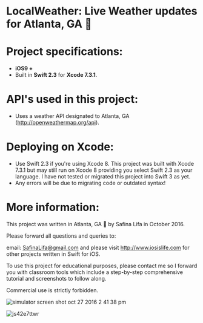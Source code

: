 # LocalWeather: Live Weather updates for Atlanta, GA 🍑

# Project specifications: 
* **iOS9 +**
* Built in **Swift 2.3** for **Xcode 7.3.1**.

# API's used in this project: 
* Uses a weather API designated to Atlanta, GA (http://openweathermap.org/api).

# Deploying on Xcode: 
* Use Swift 2.3 if you're using Xcode 8. This project was built with Xcode 7.3.1 but may still run on Xcode 8 providing you select Swift 2.3 as your language. I have not tested or migrated this project into Swift 3 as yet.
* Any errors will be due to migrating code or outdated syntax!


# More information:
This project was written in Atlanta, GA 🍑 by Safina Lifa in October 2016.

Please forward all questions and queries to:

email: SafinaLifa@gmail.com and please visit http://www.iosislife.com for other projects written in Swift for iOS.

To use this project for educational purposes, please contact me so I forward you with classroom tools which include a step-by-step comprehensive tutorial and screenshots to follow along.

Commercial use is strictly forbidden.


![simulator screen shot oct 27 2016 2 41 38 pm](https://cloud.githubusercontent.com/assets/21044119/19780946/376f215e-9c55-11e6-9249-1cbef020e72b.png)

![js42e7ttwr](https://cloud.githubusercontent.com/assets/21044119/19780636/e3f51476-9c53-11e6-871e-d7c4f3a7f1d1.gif)


